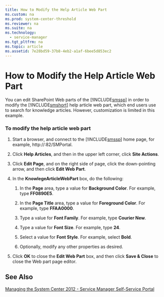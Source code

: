 ```yaml
---
title: How to Modify the Help Article Web Part
ms.custom: na
ms.prod: system-center-threshold
ms.reviewer: na
ms.suite: na
ms.technology: 
  - service-manager
ms.tgt_pltfrm: na
ms.topic: article
ms.assetid: 7e28bd59-37b8-4eb2-a1af-6bee5d853ec2
---
```

# How to Modify the Help Article Web Part
You can edit SharePoint Web parts of the [!INCLUDE[smssp](Token/smssp_md.md)] in order to modify the [!INCLUDE[smshort](Token/smshort_md.md)] help article web part, which end users use to search for knowledge articles. However, customization is limited in this example.

### To modify the help article web part

1.  Start a browser, and connect to the [!INCLUDE[smssp](Token/smssp_md.md)] home page, for example, http:\/\/<WebServerName>:82\/SMPortal.

2.  Click **Help Articles**, and then in the upper left corner, click **Site Actions**.

3.  Click **Edit Page**, and on the right side of page, click the down\-pointing arrow, and then click **Edit Web Part**.

4.  In the **KnowlegeArticleWebPart** box, do the following:

    1.  In the **Page** area, type a value for **Background Color**. For example, type **FF0890E5**.

    2.  In the **Page Title** area, type a value for **Foreground Color**. For example, type **FFAA0000**.

    3.  Type a value for **Font Family**. For example, type **Courier New**.

    4.  Type a value for **Font Size**. For example, type **24**.

    5.  Select a value for **Font Style**. For example, select **Bold**.

    6.  Optionally, modify any other properties as desired.

5.  Click **OK** to close the **Edit Web Part** box, and then click **Save & Close** to close the Web part page editor.

## See Also
[Managing the System Center 2012 - Service Manager Self-Service Portal](Managing-the-System-Center-2012---Service-Manager-Self-Service-Portal.md)


